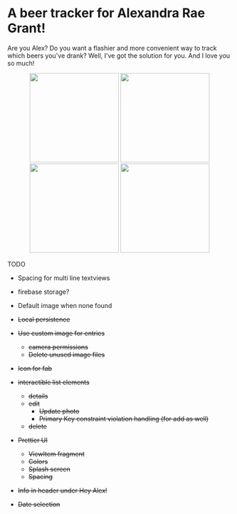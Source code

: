 # A beer tracker for Alexandra Rae Grant!

Are you Alex? Do you want a flashier and more convenient way to track which beers you've drank?
Well, I've got the solution for you. And I love you so much!
<p align="center">
	<img src="https://github.com/user-attachments/assets/79f57d56-fdbd-4fac-b1ae-a760e0695183" width="200">
	<img src="https://github.com/user-attachments/assets/1dd27982-2f4f-4301-8cf4-2387189b8e2c" width="200">
	<img src="https://github.com/user-attachments/assets/c8336a82-84c5-4917-bc43-240bdea1ddac" width="200">
	<img src="https://github.com/user-attachments/assets/b2e5d462-2635-46c1-94d3-0852ecfc1fc9" width="200">
</p

# TODO
- Spacing for multi line textviews
- firebase storage?
- Default image when none found

- ~~Local persistence~~
- ~~Use custom image for entries~~
	- ~~camera permissions~~
	- ~~Delete unused image files~~
- ~~Icon for fab~~
- ~~interactible list elements~~
	- ~~details~~
	- ~~edit~~
		- ~~Update photo~~
		- ~~Primary Key constraint violation handling (for add as well)~~
	- ~~delete~~
- ~~Prettier UI~~
	- ~~ViewItem fragment~~
	- ~~Colors~~
	- ~~Splash screen~~
	- ~~Spacing~~
- ~~Info in header under Hey Alex!~~
- ~~Date selection~~
